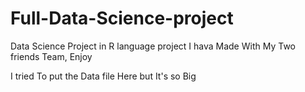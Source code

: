 # Full-Data-Science-project
Data Science Project in R language project I hava Made With My Two friends Team, Enjoy

I tried To put the Data file Here but It's so Big 
